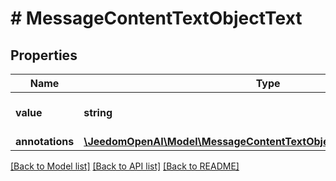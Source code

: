 # # MessageContentTextObjectText

## Properties

Name | Type | Description | Notes
------------ | ------------- | ------------- | -------------
**value** | **string** | The data that makes up the text. |
**annotations** | [**\JeedomOpenAI\Model\MessageContentTextObjectTextAnnotationsInner[]**](MessageContentTextObjectTextAnnotationsInner.md) |  |

[[Back to Model list]](../../README.md#models) [[Back to API list]](../../README.md#endpoints) [[Back to README]](../../README.md)
